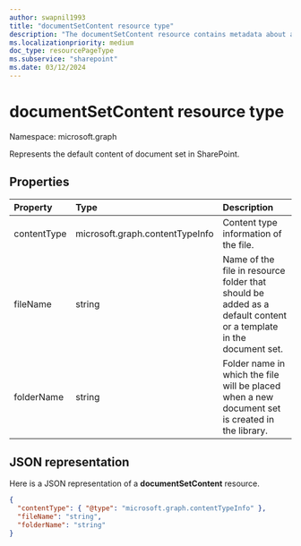 ```yaml
---
author: swapnil1993
title: "documentSetContent resource type"
description: "The documentSetContent resource contains metadata about a file present in default content location of a content."
ms.localizationpriority: medium
doc_type: resourcePageType
ms.subservice: "sharepoint"
ms.date: 03/12/2024
---
```


# documentSetContent resource type

Namespace: microsoft.graph

Represents the default content of document set in SharePoint.
## Properties

| Property  | Type    | Description|
|:---------------|:--------|:--------------------------------------------------|
| contentType    | microsoft.graph.contentTypeInfo | Content type information of the file. |
| fileName      | string  | Name of the file in resource folder that should be added as a default content or a template in the document set.|
| folderName         | string  | Folder name in which the file will be placed when a new document set is created in the library.|

## JSON representation

Here is a JSON representation of a **documentSetContent** resource.
<!-- { "blockType": "resource", "@odata.type": "microsoft.graph.documentSetContent" } -->

```json
{
  "contentType": { "@type": "microsoft.graph.contentTypeInfo" },
  "fileName": "string",
  "folderName": "string"
}
```
